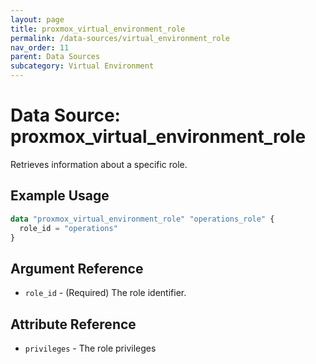 ```yaml
---
layout: page
title: proxmox_virtual_environment_role
permalink: /data-sources/virtual_environment_role
nav_order: 11
parent: Data Sources
subcategory: Virtual Environment
---
```


# Data Source: proxmox_virtual_environment_role

Retrieves information about a specific role.

## Example Usage

```terraform
data "proxmox_virtual_environment_role" "operations_role" {
  role_id = "operations"
}
```

## Argument Reference

* `role_id` - (Required) The role identifier.

## Attribute Reference

* `privileges` - The role privileges
